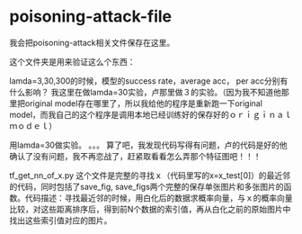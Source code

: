 # poisoning-attack-file
我会把poisoning-attack相关文件保存在这里。

这个文件夹是用来验证这么个东西：

lamda=3,30,300的时候，模型的success rate，average acc， per acc分别有什么影响？
我这里在做lamda=30实验，卢那里做３的实验。（因为我不知道他那里把original model存在哪里了，所以我给他的程序是重新跑一下original model，而我自己的这个程序是调用本地已经训练好的保存好的ｏｒｉｇｉｎａｌ　ｍｏｄｅｌ）

用lamda=30做实验。
。。。
算了吧，我发现代码写得有问题，卢的代码是好的他确认了没有问题，我不再恋战了，赶紧取看看怎么弄那个特征图吧！！！

tf_get_nn_of_x.py
这个文件是完整的寻找ｘ（代码里写的x=x_test[0]）的最近邻的代码，同时包括了save_fig, save_figs两个完整的保存单张图片和多张图片的函数。代码描述：寻找最近邻的时候，用白化后的数据求概率向量，与ｘ的概率向量比较，对这些距离排序后，得到前N个数据的索引值，再从白化之前的原始图片中找出这些索引值对应的图片。

